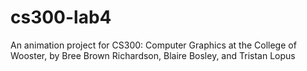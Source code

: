 # cs300-lab4
An animation project for CS300: Computer Graphics at the College of Wooster, by Bree Brown Richardson, Blaire Bosley, and Tristan Lopus
